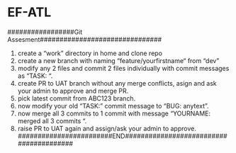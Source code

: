 # EF-ATL
#################Git Assesment###############################
1. create a “work” directory in home and clone repo 
2. create a new branch with naming “feature/yourfirstname“ from “dev”
3. modify any 2 files and commit 2 files individually with commit messages as “TASK: <anytext>“.
4. create PR to UAT branch without any merge conflicts, asign and ask your admin to approve and merge PR.
5. pick latest commit from ABC123 branch.
6. now modify your old “TASK:” commit message to “BUG: anytext”.
7. now merge all 3 commits to 1 commit with message “YOURNAME: merged all 3 commits “.
8. raise PR to UAT again and assign/ask your admin to approve.
########################END########################################

